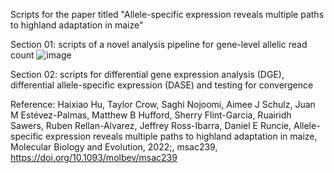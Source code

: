Scripts for the paper titled "Allele-specific expression reveals multiple paths to highland adaptation in maize"

Section 01: scripts of a novel analysis pipeline for gene-level allelic read count 
![image](https://user-images.githubusercontent.com/29049113/189592627-c6603a2f-023e-49ef-bdc7-399b89934794.png)

Section 02: scripts for differential gene expression analysis (DGE), differential allele-specific expression (DASE) and testing for convergence

Reference:
Haixiao Hu, Taylor Crow, Saghi Nojoomi, Aimee J Schulz, Juan M Estévez-Palmas, Matthew B Hufford, Sherry Flint-Garcia, Ruairidh Sawers, Ruben Rellan-Alvarez, Jeffrey Ross-Ibarra, Daniel E Runcie, Allele-specific expression reveals multiple paths to highland adaptation in maize, Molecular Biology and Evolution, 2022;, msac239, https://doi.org/10.1093/molbev/msac239
